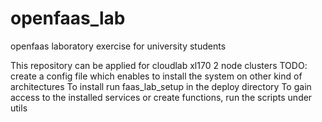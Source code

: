 # openfaas_lab
openfaas laboratory exercise for university students

This repository can be applied for cloudlab xl170 2 node clusters
TODO: create a config file which enables to install the system on other kind of architectures
To install run faas_lab_setup in the deploy directory
To gain access to the installed services or create functions, run the scripts under utils
